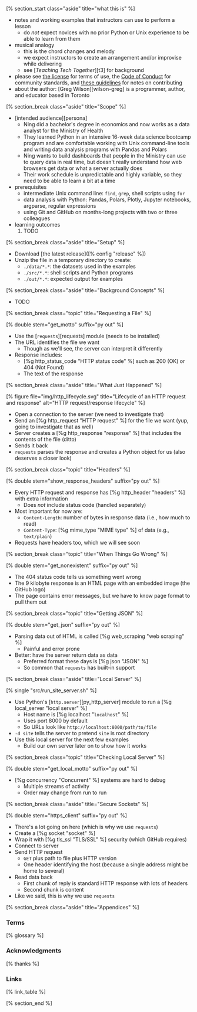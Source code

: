<!-- ---------------------------------------------------------------- -->
[% section_start class="aside" title="what this is" %]

-   notes and working examples that instructors can use to perform a lesson
    -   do *not* expect novices with no prior Python or Unix experience to be able to learn from them
-   musical analogy
    -   this is the chord changes and melody
    -   we expect instructors to create an arrangement and/or improvise while delivering
    -   see [*Teaching Tech Together*][t3] for background
-   please see [the license](./license/) for terms of use,
    the [Code of Conduct](./conduct/) for community standards,
    and [these guidelines](./contributing/) for notes on contributing
-   about the author:
    [Greg Wilson][wilson-greg] is a programmer, author, and educator based in Toronto

<!-- ---------------------------------------------------------------- -->
[% section_break class="aside" title="Scope" %]

-   [intended audience][persona]
    -   Ning did a bachelor's degree in economics
        and now works as a data analyst for the Ministry of Health
    -   They learned Python in an intensive 16-week data science bootcamp program
        and are comfortable working with Unix command-line tools
        and writing data analysis programs with Pandas and Polars
    -   Ning wants to build dashboards that people in the Ministry can use to query data in real time,
        but doesn't really understand how web browsers get data
        or what a server actually does
    -   Their work schedule is unpredictable and highly variable,
        so they need to be able to learn a bit at a time
-   prerequisites
    -   intermediate Unix command line: `find`, `grep`, shell scripts using `for`
    -   data analysis with Python: Pandas, Polars, Plotly, Jupyter notebooks, argparse, regular expressions
    -   using Git and GitHub on months-long projects with two or three colleagues
-   learning outcomes
    1.  TODO

<!-- ---------------------------------------------------------------- -->
[% section_break class="aside" title="Setup" %]

-   Download [the latest release]([% config "release" %])
-   Unzip the file in a temporary directory to create:
    -   `./data/*.*`: the datasets used in the examples
    -   `./src/*.*`: shell scripts and Python programs
    -   `./out/*.*`: expected output for examples

<!-- ---------------------------------------------------------------- -->
[% section_break class="aside" title="Background Concepts" %]

-   TODO

<!-- ---------------------------------------------------------------- -->
[% section_break class="topic" title="Requesting a File" %]

[% double stem="get_motto" suffix="py out" %]

-   Use the [`requests`][requests] module (needs to be installed)
-   The URL identifies the file we want
    -   Though as we'll see, the server can interpret it differently
-   Response includes:
    -   [%g http_status_code "HTTP status code" %] such as 200 (OK) or 404 (Not Found)
    -   The text of the response

<!-- ---------------------------------------------------------------- -->
[% section_break class="aside" title="What Just Happened" %]

[% figure
   file="img/http_lifecycle.svg"
   title="Lifecycle of an HTTP request and response"
   alt="HTTP request/response lifecycle"
%]

-   Open a connection to the server (we need to investigate that)
-   Send an [%g http_request "HTTP request" %] for the file we want (yup, going to investigate that as well)
-   Server creates a [%g http_response "response" %] that includes the contents of the file (ditto)
-   Sends it back
-   `requests` parses the response and creates a Python object for us (also deserves a closer look)

<!-- ---------------------------------------------------------------- -->
[% section_break class="topic" title="Headers" %]

[% double stem="show_response_headers" suffix="py out" %]

-   Every HTTP request and response has [%g http_header "headers" %] with extra information
    -   Does *not* include status code (handled separately)
-   Most important for now are:
    -   `Content-Length`: number of bytes in response data (i.e., how much to read)
    -   `Content-Type`: [%g mime_type "MIME type" %] of data (e.g., `text/plain`)
-   Requests have headers too, which we will see soon

<!-- ---------------------------------------------------------------- -->
[% section_break class="topic" title="When Things Go Wrong" %]

[% double stem="get_nonexistent" suffix="py out" %]

-   The 404 status code tells us something went wrong
-   The 9 kilobyte response is an HTML page with an embedded image (the GitHub logo)
-   The page contains error messages, but we have to know page format to pull them out

<!-- ---------------------------------------------------------------- -->
[% section_break class="topic" title="Getting JSON" %]

[% double stem="get_json" suffix="py out" %]

-   Parsing data out of HTML is called [%g web_scraping "web scraping" %]
    -   Painful and error prone
-   Better: have the server return data as data
    -   Preferred format these days is [%g json "JSON" %]
    -   So common that `requests` has built-in support

<!-- ---------------------------------------------------------------- -->
[% section_break class="aside" title="Local Server" %]

[% single "src/run_site_server.sh" %]

-   Use Python's [`http.server`][py_http_server] module
    to run a [%g local_server "local server" %]
    -   Host name is [%g localhost "`localhost`" %]
    -   Uses port 8000 by default
    -   So URLs look like `http://localhost:8000/path/to/file`
-   `-d site` tells the server to pretend `site` is root directory
-   Use this local server for the next few examples
    -   Build our own server later on to show how it works

<!-- ---------------------------------------------------------------- -->
[% section_break class="topic" title="Checking Local Server" %]

[% double stem="get_local_motto" suffix="py out" %]

-   [%g concurrency "Concurrent" %] systems are hard to debug
    -   Multiple streams of activity
    -   Order may change from run to run

<!-- ---------------------------------------------------------------- -->
[% section_break class="aside" title="Secure Sockets" %]

[% double stem="https_client" suffix="py out" %]

-   There's a lot going on here (which is why we use `requests`)
-   Create a [%g socket "socket" %]
-   Wrap it with [%g tls_ssl "TLS/SSL" %] security (which GitHub requires)
-   Connect to server
-   Send HTTP request
    -   `GET` plus path to file plus HTTP version
    -   One header identifying the host (because a single address might be home to several)
-   Read data back
    -   First chunk of reply is standard HTTP response with lots of headers
    -   Second chunk is content
-   Like we said, this is why we use `requests`

<!-- ---------------------------------------------------------------- -->
[% section_break class="aside" title="Appendices" %]

### Terms

[% glossary %]

### Acknowledgments

[% thanks %]

### Links

[% link_table %]

[% section_end %]
